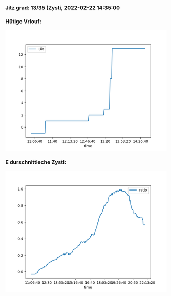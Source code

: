 ### Jitz grad: 13/35 (Zysti, 2022-02-22 14:35:00

### Hütige Vrlouf:
![Graph](Today.png)

### E durschnittleche Zysti:
![Graph](Zysti.png)